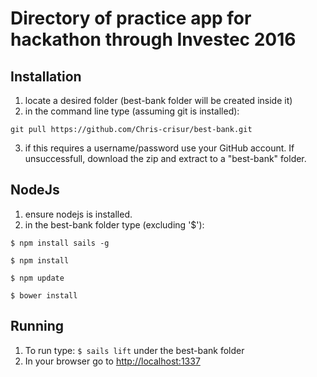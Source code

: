 # Directory of practice app for hackathon through Investec 2016

## Installation
1. locate a desired folder (best-bank folder will be created inside it)
2. in the command line type (assuming git is installed):

```
git pull https://github.com/Chris-crisur/best-bank.git
```

3. if this requires a username/password use your GitHub account. If unsuccessfull, download the zip and extract to a "best-bank" folder.


## NodeJs
1. ensure nodejs is installed.
2. in the best-bank folder type (excluding '$'):

```
$ npm install sails -g
```

```
$ npm install
```

```
$ npm update
```

```
$ bower install
```

## Running
1. To run type:
`$ sails lift`
under the best-bank folder
2. In your browser go to [http://localhost:1337](http://localhost:1337)
